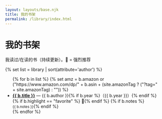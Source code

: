 ```yaml
---
layout: layouts/base.njk
title: 我的书架
permalink: /library/index.html
---
```


# 我的书架
我读过/在读的书（持续更新）。🌟 = 强烈推荐

{% set list = library | sort(attribute='author') %}
<ul class="books">
{% for b in list %}
  {% set amz = b.amazon or ("https://www.amazon.com/dp/" + b.asin + (site.amazonTag ? ("?tag=" + site.amazonTag) : "")) %}
  <li class="book{% if b.highlight %} {{ b.highlight }}{% endif %}">
    <strong><a href="{{ amz }}" target="_blank" rel="noopener">{{ b.title }}</a></strong>
    — {{ b.author }}{% if b.year %}（{{ b.year }}）{% endif %}
    {% if b.highlight == "favorite" %} <span aria-label="favorite" title="强烈推荐">🌟</span>{% endif %}
    {% if b.notes %}<br><small>{{ b.notes }}</small>{% endif %}
  </li>
{% endfor %}
</ul>